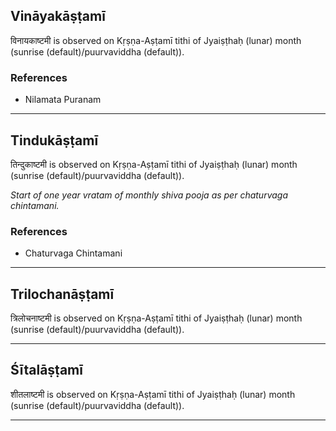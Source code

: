 ## Vināyakāṣṭamī
विनायकाष्टमी is observed on Kṛṣṇa-Aṣṭamī tithi of Jyaiṣṭhaḥ (lunar) month (sunrise (default)/puurvaviddha (default)).


### References
* Nilamata Puranam


---
## Tindukāṣṭamī
तिन्दुकाष्टमी is observed on Kṛṣṇa-Aṣṭamī tithi of Jyaiṣṭhaḥ (lunar) month (sunrise (default)/puurvaviddha (default)).

_Start of one year vratam of monthly shiva pooja as per chaturvaga chintamani._
### References
* Chaturvaga Chintamani


---
## Trilochanāṣṭamī
त्रिलोचनाष्टमी is observed on Kṛṣṇa-Aṣṭamī tithi of Jyaiṣṭhaḥ (lunar) month (sunrise (default)/puurvaviddha (default)).



---
## Śītalāṣṭamī
शीतलाष्टमी is observed on Kṛṣṇa-Aṣṭamī tithi of Jyaiṣṭhaḥ (lunar) month (sunrise (default)/puurvaviddha (default)).



---
